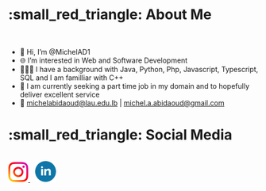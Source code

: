 <h1> :small_red_triangle: About Me </h1>

</br>

- 👋 Hi, I’m @MichelAD1
- :globe_with_meridians: I’m interested in Web and Software Development
- 👨🏼‍💻 I have a background with Java, Python,
Php, Javascript, Typescript, SQL and I am familliar with C++
- 👥 I am currently seeking a part time job in my domain and to hopefully deliver excellent service
- :bookmark: michelabidaoud@lau.edu.lb | michel.a.abidaoud@gmail.com

<h1> :small_red_triangle: Social Media </h1>

</br>
<a href="https://www.instagram.com/michelabidaoud/">
         <img alt="Instagram" src="images\instagram.png"
         width=40" height="40">
      </a>
      
<a href="https://www.linkedin.com/in/michel-abi-daoud-183360233/">
         <img alt="LinkedIn" src="images\linkedin.png"
         width=42" height="42" hspace="10" >
      </a>
